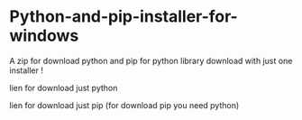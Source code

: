 # Python-and-pip-installer-for-windows
A zip for download python and pip for python library download with just one installer !

lien for download just python

lien for download just pip (for download pip you need python)
